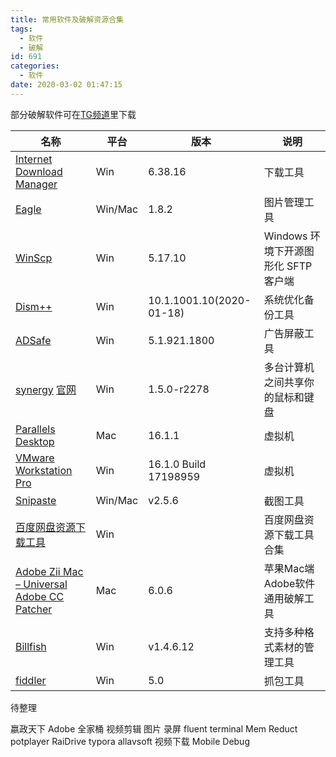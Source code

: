 ```yaml
---
title: 常用软件及破解资源合集
tags:
  - 软件
  - 破解
id: 691
categories:
  - 软件
date: 2020-03-02 01:47:15
---
```


部分破解软件可在[TG频道](https://t.me/wqdy_channel)里下载

| 名称 | 平台 | 版本 | 说明 |
| ------ | ------ | ------ | ------ |
| [Internet Download Manager](https://wqdy.top/366.html) | Win | 6.38.16 | 下载工具
| [Eagle](https://pan.baidu.com/s/1MLnDNKA3ZBiY-xuZCjMV_w) | Win/Mac | 1.8.2 | 图片管理工具
| [WinScp](https://winscp.net/eng/docs/lang:chs) | Win | 5.17.10 | Windows 环境下开源图形化 SFTP 客户端
| [Dism++](http://www.chuyu.me/zh-Hans/index.html) | Win | 10.1.1001.10(2020-01-18) | 系统优化备份工具
| [ADSafe](https://pan.baidu.com/s/1FJainInXigwJXqGKShxrAw) | Win | 5.1.921.1800 | 广告屏蔽工具
| [synergy](https://pan.baidu.com/s/1QYsFCcmbRxypsvEYskZAug) [官网](https://symless.com/synergy) | Win | 1.5.0-r2278 | 多台计算机之间共享你的鼠标和键盘
| [Parallels Desktop](https://pan.baidu.com/s/1DpuPsjiPxtpbnDRvWd3FjQ) | Mac | 16.1.1 | 虚拟机
| [VMware Workstation Pro](https://wqdy.top/2015.html) | Win | 16.1.0 Build 17198959 | 虚拟机
| [Snipaste](https://zh.snipaste.com/) | Win/Mac | v2.5.6 | 截图工具
| [百度网盘资源下载工具](https://wqdy.top/1966.html) | Win |  | 百度网盘资源下载工具合集
| [Adobe Zii Mac – Universal Adobe CC Patcher](https://wqdy.top/2021.html) | Mac | 6.0.6 | 苹果Mac端Adobe软件通用破解工具
| [Billfish](https://www.billfish.cn/) | Win | v1.4.6.12 | 支持多种格式素材的管理工具
| [fiddler](https://pan.baidu.com/s/1pQB01gLb3JNUL4u9XKgrxQ) | Win | 5.0 | 抓包工具


待整理

嬴政天下 Adobe 全家桶
视频剪辑
图片
录屏
fluent terminal
Mem Reduct
potplayer
RaiDrive
typora
allavsoft 视频下载
Mobile Debug
